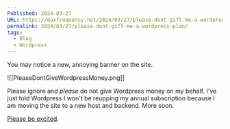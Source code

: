 ```yaml
---
Published: 2024-03-27
URL: https://maxfrequency.net/2024/03/27/please-dont-gift-me-a-wordpress-plan/
permalink: 2024/03/27/please-dont-gift-me-a-wordpress-plan/
tags:
  - Blog
  - Wordpress
---
```

You may notice a new, annoying banner on the site.

![[PleaseDontGiveWordpressMoney.png]]

Please ignore and *please* do not give Wordpress money on my behalf. I've just told Wordpress I won't be reupping my annual subscription because I am moving the site to a new host and backend. More soon.

[Please be excited](https://youtube.com/watch?v=RiNGZMx2vhY&t=6123).